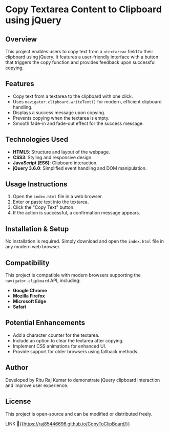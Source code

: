 # Copy Textarea Content to Clipboard using jQuery

## Overview
This project enables users to copy text from a `<textarea>` field to their clipboard using jQuery. It features a user-friendly interface with a button that triggers the copy function and provides feedback upon successful copying.

## Features
- Copy text from a textarea to the clipboard with one click.
- Uses `navigator.clipboard.writeText()` for modern, efficient clipboard handling.
- Displays a success message upon copying.
- Prevents copying when the textarea is empty.
- Smooth fade-in and fade-out effect for the success message.

## Technologies Used
- **HTML5**: Structure and layout of the webpage.
- **CSS3**: Styling and responsive design.
- **JavaScript (ES6)**: Clipboard interaction.
- **jQuery 3.6.0**: Simplified event handling and DOM manipulation.

## Usage Instructions
1. Open the `index.html` file in a web browser.
2. Enter or paste text into the textarea.
3. Click the "Copy Text" button.
4. If the action is successful, a confirmation message appears.

## Installation & Setup
No installation is required. Simply download and open the `index.html` file in any modern web browser.

## Compatibility
This project is compatible with modern browsers supporting the `navigator.clipboard` API, including:
- **Google Chrome**
- **Mozilla Firefox**
- **Microsoft Edge**
- **Safari**

## Potential Enhancements
- Add a character counter for the textarea.
- Include an option to clear the textarea after copying.
- Implement CSS animations for enhanced UI.
- Provide support for older browsers using fallback methods.

## Author
Developed by Ritu Raj Kumar to demonstrate jQuery clipboard interaction and improve user experience.

## License
This project is open-source and can be modified or distributed freely.


LINK 🔗{{https://raj85446696.github.io/CopyToClipBoard/}}

